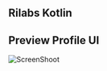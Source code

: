 ## Rilabs Kotlin

## Preview Profile UI
![ScreenShoot](/Users/useradmin/Rilabs/app/src/main/res/drawable/Profile_UI.png)
